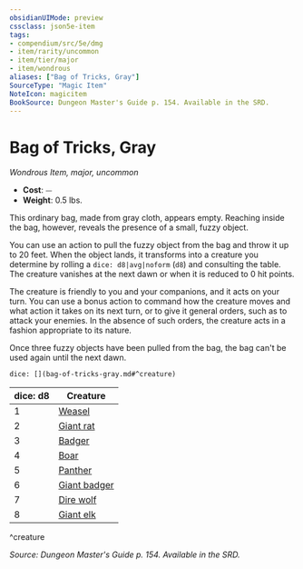 ```yaml
---
obsidianUIMode: preview
cssclass: json5e-item
tags:
- compendium/src/5e/dmg
- item/rarity/uncommon
- item/tier/major
- item/wondrous
aliases: ["Bag of Tricks, Gray"]
SourceType: "Magic Item"
NoteIcon: magicitem
BookSource: Dungeon Master's Guide p. 154. Available in the SRD.
---
```

# Bag of Tricks, Gray
*Wondrous Item, major, uncommon*  

- **Cost**: ⏤
- **Weight**: 0.5 lbs.

This ordinary bag, made from gray cloth, appears empty. Reaching inside the bag, however, reveals the presence of a small, fuzzy object.

You can use an action to pull the fuzzy object from the bag and throw it up to 20 feet. When the object lands, it transforms into a creature you determine by rolling a `dice: d8|avg|noform` (`d8`) and consulting the table. The creature vanishes at the next dawn or when it is reduced to 0 hit points.

The creature is friendly to you and your companions, and it acts on your turn. You can use a bonus action to command how the creature moves and what action it takes on its next turn, or to give it general orders, such as to attack your enemies. In the absence of such orders, the creature acts in a fashion appropriate to its nature.

Once three fuzzy objects have been pulled from the bag, the bag can't be used again until the next dawn.

`dice: [](bag-of-tricks-gray.md#^creature)`

| dice: d8 | Creature |
|----------|----------|
| 1 | [Weasel](/3-Mechanics/CLI/bestiary/beast/weasel.md) |
| 2 | [Giant rat](/3-Mechanics/CLI/bestiary/beast/giant-rat.md) |
| 3 | [Badger](/3-Mechanics/CLI/bestiary/beast/badger.md) |
| 4 | [Boar](/3-Mechanics/CLI/bestiary/beast/boar.md) |
| 5 | [Panther](/3-Mechanics/CLI/bestiary/beast/panther.md) |
| 6 | [Giant badger](/3-Mechanics/CLI/bestiary/beast/giant-badger.md) |
| 7 | [Dire wolf](/3-Mechanics/CLI/bestiary/beast/dire-wolf.md) |
| 8 | [Giant elk](/3-Mechanics/CLI/bestiary/beast/giant-elk.md) |
^creature

*Source: Dungeon Master's Guide p. 154. Available in the SRD.*